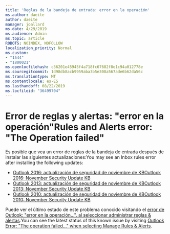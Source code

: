 ```yaml
---
title: 'Reglas de la bandeja de entrada: error en la operación'
ms.author: daeite
author: daeite
manager: joallard
ms.date: 4/29/2019
ms.audience: Admin
ms.topic: article
ROBOTS: NOINDEX, NOFOLLOW
localization_priority: Normal
ms.custom:
- "1544"
- "1800021"
ms.openlocfilehash: c36201e45945f4a718fc67682f8e1c94a012778e
ms.sourcegitcommit: 1d98db8acb9959aba3b5e308a567ade6b62da56c
ms.translationtype: MT
ms.contentlocale: es-ES
ms.lasthandoff: 08/22/2019
ms.locfileid: "36499704"
---
```

# <a name="rules-and-alerts-error-the-operation-failed"></a><span data-ttu-id="62005-102">Error de reglas y alertas: "error en la operación"</span><span class="sxs-lookup"><span data-stu-id="62005-102">Rules and Alerts error: "The Operation failed"</span></span>

<span data-ttu-id="62005-103">Es posible que vea un error de reglas de la bandeja de entrada después de instalar las siguientes actualizaciones:</span><span class="sxs-lookup"><span data-stu-id="62005-103">You may see an Inbox rules error after installing the following updates:</span></span>

- [<span data-ttu-id="62005-104">Outlook 2016: actualización de seguridad de noviembre de KB</span><span class="sxs-lookup"><span data-stu-id="62005-104">Outlook 2016: November Security Update KB</span></span>](https://support.microsoft.com/help/4461506)
- [<span data-ttu-id="62005-105">Outlook 2013: actualización de seguridad de noviembre de KB</span><span class="sxs-lookup"><span data-stu-id="62005-105">Outlook 2013: November Security Update KB</span></span>](https://support.microsoft.com/help/4461486)
- [<span data-ttu-id="62005-106">Outlook 2010: actualización de seguridad de noviembre de KB</span><span class="sxs-lookup"><span data-stu-id="62005-106">Outlook 2010: November Security Update KB</span></span>](https://support.microsoft.com/help/4461585)

<span data-ttu-id="62005-107">Puede ver el último estado de este problema conocido visitando el [error de Outlook: "error en la operación...". al seleccionar administrar reglas & alertas](https://support.office.com/article/Outlook-Error-The-operation-failed-when-selecting-Manage-Rules-Alerts-64b6ff77-98c2-4564-9cbf-25bd8e17fb8b%20).</span><span class="sxs-lookup"><span data-stu-id="62005-107">You can see the latest status of this known issue by visiting [Outlook Error: "The operation failed..." when selecting Manage Rules & Alerts](https://support.office.com/article/Outlook-Error-The-operation-failed-when-selecting-Manage-Rules-Alerts-64b6ff77-98c2-4564-9cbf-25bd8e17fb8b%20).</span></span>